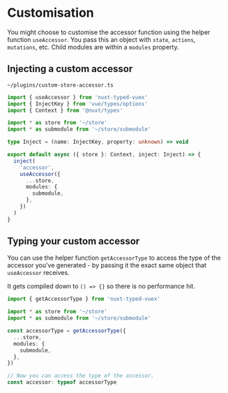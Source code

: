---
---

# Customisation

You might choose to customise the accessor function using the helper function `useAccessor`. You pass this an object with `state`, `actions`, `mutations`, etc. Child modules are within a `modules` property.

## Injecting a custom accessor

`~/plugins/custom-store-accessor.ts`

```ts
import { useAccessor } from 'nuxt-typed-vuex'
import { InjectKey } from 'vue/types/options'
import { Context } from '@nuxt/types'

import * as store from '~/store'
import * as submodule from '~/store/submodule'

type Inject = (name: InjectKey, property: unknown) => void

export default async ({ store }: Context, inject: Inject) => {
  inject(
    'accessor',
    useAccessor({
      ...store,
      modules: {
        submodule,
      },
    })
  )
}
```

## Typing your custom accessor

You can use the helper function `getAccessorType` to access the type of the accessor you've generated - by passing it the exact same object that `useAccessor` receives.

It gets compiled down to `() => {}` so there is no performance hit.

```ts
import { getAccessorType } from 'nuxt-typed-vuex'

import * as store from '~/store'
import * as submodule from '~/store/submodule'

const accessorType = getAccessorType({
  ...store,
  modules: {
    submodule,
  },
})

// Now you can access the type of the accessor.
const accessor: typeof accessorType
```
